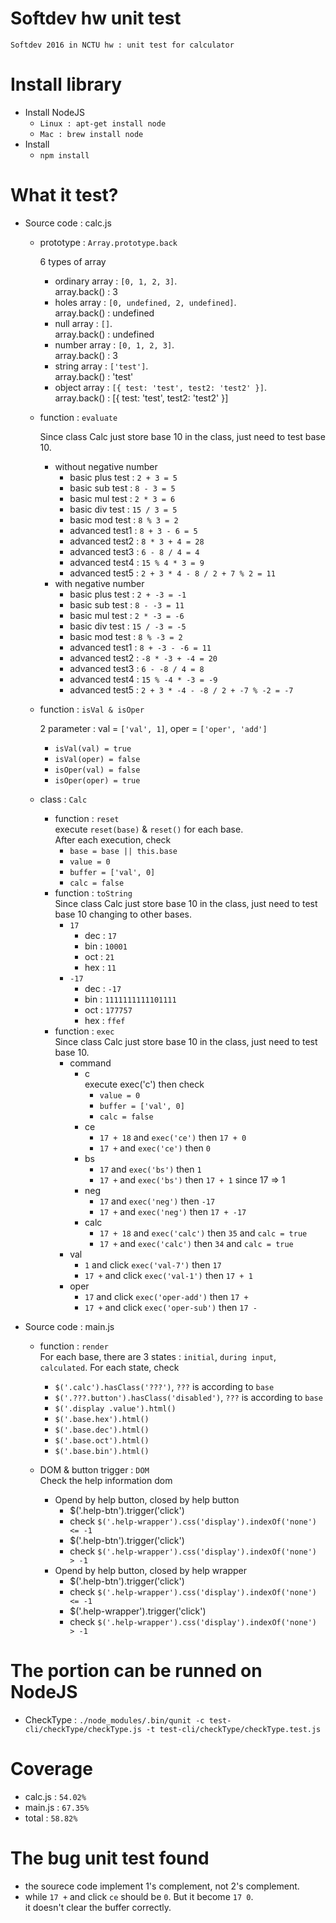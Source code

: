 # Softdev hw unit test

	Softdev 2016 in NCTU hw : unit test for calculator 

# Install library

- Install NodeJS
	- ``Linux : apt-get install node``
	- ``Mac : brew install node``
- Install
	- ``npm install``

# What it test?
	
- Source code : calc.js
	- prototype : ``Array.prototype.back``   
		
		6 types of array
		- ordinary array : ``[0, 1, 2, 3]``.  
		array.back() : 3
		- holes array : ``[0, undefined, 2, undefined]``.  
		array.back() : undefined
		- null array : ``[]``.  
		array.back() : undefined
		- number array : ``[0, 1, 2, 3]``.  
		array.back() : 3
		- string array : ``['test']``.  
		array.back() : 'test'
		- object array : ``[{ test: 'test', test2: 'test2' }]``.  
		array.back() : [{ test: 'test', test2: 'test2' }]

	- function : ``evaluate``   
		
		Since class Calc just store base 10 in the class, just need to test base 10.
		- without negative number
			- basic plus test : ``2 + 3 = 5``
			- basic sub test : ``8 - 3 = 5``
			- basic mul test : ``2 * 3 = 6``
			- basic div test : ``15 / 3 = 5``
			- basic mod test : ``8 % 3 = 2``
			- advanced test1 : ``8 + 3 - 6 = 5``
			- advanced test2 : ``8 * 3 + 4 = 28``
			- advanced test3 : ``6 - 8 / 4 = 4``
			- advanced test4 : ``15 % 4 * 3 = 9``
			- advanced test5 : ``2 + 3 * 4 - 8 / 2 + 7 % 2 = 11``
		- with negative number
			- basic plus test : ``2 + -3 = -1``
			- basic sub test : ``8 - -3 = 11``
			- basic mul test : ``2 * -3 = -6``
			- basic div test : ``15 / -3 = -5``
			- basic mod test : ``8 % -3 = 2``
			- advanced test1 : ``8 + -3 - -6 = 11``
			- advanced test2 : ``-8 * -3 + -4 = 20``
			- advanced test3 : ``6 - -8 / 4 = 8``
			- advanced test4 : ``15 % -4 * -3 = -9``
			- advanced test5 : ``2 + 3 * -4 - -8 / 2 + -7 % -2 = -7``

	- function : ``isVal & isOper``   
		
		2 parameter : val = ``['val', 1]``, oper = ``['oper', 'add']``
		- ``isVal(val) = true``
		- ``isVal(oper) = false``
		- ``isOper(val) = false``
		- ``isOper(oper) = true``

	- class : ``Calc`` 
		- function : ``reset``  
		execute ``reset(base)`` & ``reset()`` for each base.  
		After each execution, check  
			- ``base = base || this.base``
			- ``value = 0``
			- ``buffer = ['val', 0]``
			- ``calc = false``
		- function : ``toString``  
		Since class Calc just store base 10 in the class, just need to test base 10 changing to other bases.
			- ``17``
				- dec : ``17``
				- bin : ``10001``
				- oct : ``21``
				- hex : ``11``
			- ``-17``
				- dec : ``-17``
				- bin : ``1111111111101111``
				- oct : ``177757``
				- hex : ``ffef``
		- function : ``exec``  
		Since class Calc just store base 10 in the class, just need to test base 10.
			- command
				- c  
				execute exec('c') then check
					- ``value = 0``
					- ``buffer = ['val', 0]``
					- ``calc = false``
				- ce
					- ``17 + 18`` and ``exec('ce')`` then ``17 + 0``
					- ``17 +`` and ``exec('ce')`` then ``0``
				- bs
					- ``17`` and ``exec('bs')`` then ``1``
					- ``17 +`` and ``exec('bs')`` then ``17 + 1`` since 17 => 1
				- neg
					- ``17`` and ``exec('neg')`` then ``-17``
					- ``17 +`` and ``exec('neg')`` then ``17 + -17``
				- calc
					- ``17 + 18`` and ``exec('calc')`` then ``35`` and ``calc = true``
					- ``17 +`` and ``exec('calc')`` then ``34`` and ``calc = true``
			- val
				- ``1`` and click ``exec('val-7')`` then ``17``
				- ``17 +`` and click ``exec('val-1')`` then ``17 + 1``
			- oper
				- ``17`` and click ``exec('oper-add')`` then ``17 +``
				- ``17 +`` and click ``exec('oper-sub')`` then ``17 -``

- Source code : main.js
	- function : ``render``   
	For each base, there are 3 states : ``initial``, ``during input``, ``calculated``.
	For each state, check
		- ``$('.calc').hasClass('???')``, ``???`` is according to ``base``
		- ``$('.???.button').hasClass('disabled')``, ``???`` is according to ``base``
		- ``$('.display .value').html()``
		- ``$('.base.hex').html()``
		- ``$('.base.dec').html()``
		- ``$('.base.oct').html()``
		- ``$('.base.bin').html()``
		
	- DOM & button trigger : ``DOM``   
	Check the help information dom
		- Opend by help button, closed by help button
			- $('.help-btn').trigger('click')
			- check ``$('.help-wrapper').css('display').indexOf('none') <= -1``
			- $('.help-btn').trigger('click')
			- check ``$('.help-wrapper').css('display').indexOf('none') > -1``
		- Opend by help button, closed by help wrapper
			- $('.help-btn').trigger('click')
			- check ``$('.help-wrapper').css('display').indexOf('none') <= -1``
			- $('.help-wrapper').trigger('click')
			- check ``$('.help-wrapper').css('display').indexOf('none') > -1``

# The portion can be runned on NodeJS

- CheckType : ``./node_modules/.bin/qunit -c test-cli/checkType/checkType.js -t test-cli/checkType/checkType.test.js``

# Coverage  

- calc.js : ``54.02%``
- main.js : ``67.35%``
- total : ``58.82%``

# The bug unit test found

- the sourece code implement 1's complement, not 2's complement.
- while ``17 +`` and click ``ce`` should be ``0``. But it become ``17 0``.  
it doesn't clear the buffer correctly.
